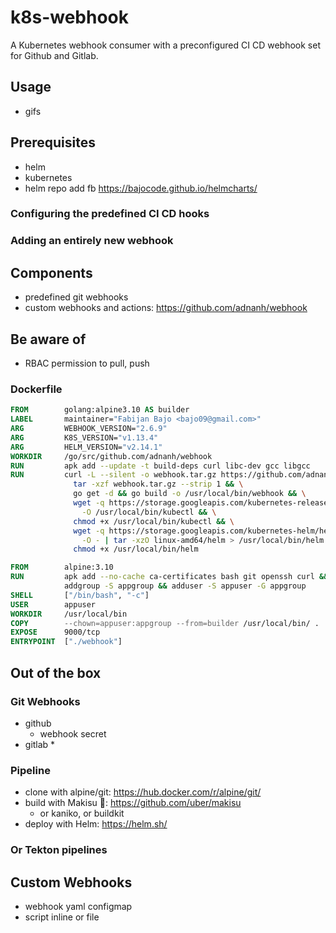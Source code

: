 # k8s-webhook
A Kubernetes webhook consumer with a preconfigured CI CD webhook set for Github and Gitlab.

## Usage
* gifs

## Prerequisites
* helm
* kubernetes
* helm repo add fb https://bajocode.github.io/helmcharts/

### Configuring the predefined CI CD hooks

### Adding an entirely new webhook

## Components
* predefined git webhooks
* custom webhooks and actions: https://github.com/adnanh/webhook

## Be aware of
* RBAC permission to pull, push

### Dockerfile
```Dockerfile
FROM        golang:alpine3.10 AS builder
LABEL       maintainer="Fabijan Bajo <bajo09@gmail.com>"
ARG         WEBHOOK_VERSION="2.6.9"
ARG         K8S_VERSION="v1.13.4"
ARG         HELM_VERSION="v2.14.1"
WORKDIR     /go/src/github.com/adnanh/webhook
RUN         apk add --update -t build-deps curl libc-dev gcc libgcc
RUN         curl -L --silent -o webhook.tar.gz https://github.com/adnanh/webhook/archive/${WEBHOOK_VERSION}.tar.gz && \
              tar -xzf webhook.tar.gz --strip 1 && \
              go get -d && go build -o /usr/local/bin/webhook && \
              wget -q https://storage.googleapis.com/kubernetes-release/release/${K8S_VERSION}/bin/linux/amd64/kubectl \
                -O /usr/local/bin/kubectl && \
              chmod +x /usr/local/bin/kubectl && \
              wget -q https://storage.googleapis.com/kubernetes-helm/helm-${HELM_VERSION}-linux-amd64.tar.gz \
                -O - | tar -xzO linux-amd64/helm > /usr/local/bin/helm && \
              chmod +x /usr/local/bin/helm

FROM        alpine:3.10
RUN         apk add --no-cache ca-certificates bash git openssh curl && \
            addgroup -S appgroup && adduser -S appuser -G appgroup
SHELL       ["/bin/bash", "-c"]
USER        appuser
WORKDIR     /usr/local/bin
COPY        --chown=appuser:appgroup --from=builder /usr/local/bin/ .
EXPOSE      9000/tcp
ENTRYPOINT  ["./webhook"]
```

## Out of the box

### Git Webhooks
* github
  * webhook secret
* gitlab
  *  

### Pipeline
* clone with alpine/git: https://hub.docker.com/r/alpine/git/
* build with Makisu 🍣: https://github.com/uber/makisu
  * or kaniko, or buildkit
* deploy with Helm: https://helm.sh/

### Or Tekton pipelines

## Custom Webhooks
* webhook yaml configmap
* script inline or file
